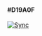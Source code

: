 #### #D19A0F
[![Sync](https://github.com/BXZ1/Steam-Skin/actions/workflows/Sync.yml/badge.svg)](https://github.com/BXZ1/Steam-Skin/actions/workflows/Sync.yml)
